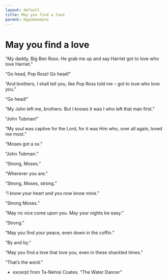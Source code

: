 ```yaml
---
layout: default
title: May you find a love
parent: Hypomnemata
---
```

# May you find a love

“My daddy, Big Ben Ross. He grab me up and say Harriet got to love who love Harriet.”

“Go head, Pop Ross! Go head!”

“And brothers, I shall tell you, like Pop Ross told me – got to love who love you.”

“Go head!”

“My John left me, brothers. But I knows it was I who left that man first.”

“John Tubman!”

“My soul was captive for the Lord, for it was Him who, over all again, loved me most.”

“Moses got a ox.”

“John Tubman.”

“Strong, Moses.”

“Wherever you are.”

“Strong, Moses, strong.”

“I know your heart and you now know mine.”

“Strong Moses.”

“May no vice come upon you. May your nights be easy.”

“Strong.”

“May you find your peace, even down in the coffin.”

“By and by.”

“May you find a love that love you, even in these shackled times.”

“That’s the word.”

- excerpt from Ta-Nehisi Coates. “The Water Dancer”